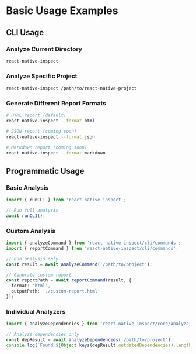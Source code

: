 # Basic Usage Examples

## CLI Usage

### Analyze Current Directory

```bash
react-native-inspect
```

### Analyze Specific Project

```bash
react-native-inspect /path/to/react-native-project
```

### Generate Different Report Formats

```bash
# HTML report (default)
react-native-inspect --format html

# JSON report (coming soon)
react-native-inspect --format json

# Markdown report (coming soon)
react-native-inspect --format markdown
```

## Programmatic Usage

### Basic Analysis

```typescript
import { runCLI } from 'react-native-inspect';

// Run full analysis
await runCLI();
```

### Custom Analysis

```typescript
import { analyzeCommand } from 'react-native-inspect/cli/commands';
import { reportCommand } from 'react-native-inspect/cli/commands';

// Run analysis only
const result = await analyzeCommand('/path/to/project');

// Generate custom report
const reportPath = await reportCommand(result, {
  format: 'html',
  outputPath: './custom-report.html'
});
```

### Individual Analyzers

```typescript
import { analyzeDependencies } from 'react-native-inspect/core/analyzers/dependencies';

// Analyze dependencies only
const depResult = await analyzeDependencies('/path/to/project');
console.log(`Found ${Object.keys(depResult.outdatedDependencies).length} outdated packages`);
``` 
